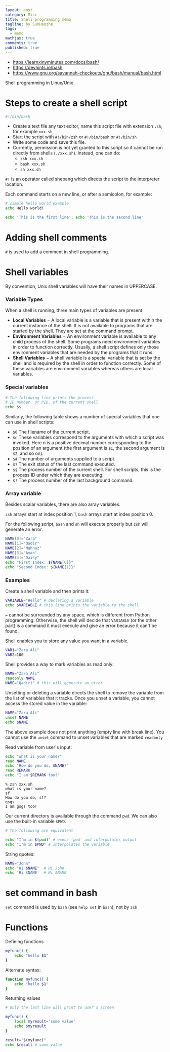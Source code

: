 ```yaml
---
layout: post
category: Misc     
title: Shell programming memo 
tagline: by SunHaozhe
tags: 
  - memo
mathjax: true
comments: true
published: true
---
```


* https://learnxinyminutes.com/docs/bash/
* https://devhints.io/bash 
* https://www.gnu.org/savannah-checkouts/gnu/bash/manual/bash.html 


Shell programming in Linux/Unix

# Steps to create a shell script

```bash
#!/bin/bash
```


* Create a text file any text editor, name this script file with extension `.sh`, for example `xxx.sh`
* Start the script with `#!/bin/zsh` or `#!/bin/bash` or `#!/bin/sh` 
* Write some code and save this file. 
* Currently, permission is not yet granted to this script so it cannot be run directly from shells (`./xxx.sh`). Instead, one can do:
  * `zsh xxx.sh`
  * `bash xxx.sh`
  * `sh xxx.sh` 




`#!` is an operator called shebang which directs the script to the interpreter location. 

Each command starts on a new line, or after a semicolon, for example:

```zsh
# simple hello world example
echo Hello world!
```

```zsh
echo 'This is the first line'; echo 'This is the second line'
```



# Adding shell comments

`#` is used to add a comment in shell programming.


# Shell variables

By convention, Unix shell variables will have their names in UPPERCASE.

### Variable Types

When a shell is running, three main types of variables are present

* **Local Variables** − A local variable is a variable that is present within the current instance of the shell. It is not available to programs that are started by the shell. They are set at the command prompt.
* **Environment Variables** − An environment variable is available to any child process of the shell. Some programs need environment variables in order to function correctly. Usually, a shell script defines only those environment variables that are needed by the programs that it runs.
* **Shell Variables** − A shell variable is a special variable that is set by the shell and is required by the shell in order to function correctly. Some of these variables are environment variables whereas others are local variables.

### Special variables

```zsh
# The following line prints the process 
# ID number, or PID, of the current shell 
echo $$ 
```

Similarly, the following table shows a number of special variables that one can use in shell scripts:

* `$0` The filename of the current script.
* `$n` These variables correspond to the arguments with which a script was invoked. Here n is a positive decimal number corresponding to the position of an argument (the first argument is `$1`, the second argument is `$2`, and so on).
* `$#` The number of arguments supplied to a script.
* `$?` The exit status of the last command executed.
* `$$` The process number of the current shell. For shell scripts, this is the process ID under which they are executing.
* `$!` The process number of the last background command. 


### Array variable

Besides scalar variables, there are also array variables.

`zsh` arrays start at index position 1, `bash` arrays start at index position 0.

For the following script, `bash` and `sh` will execute properly but `zsh` will generate an error.

```bash
NAME[0]="Zara"
NAME[1]="Qadir"
NAME[2]="Mahnaz"
NAME[3]="Ayan"
NAME[4]="Daisy"
echo "First Index: ${NAME[0]}"
echo "Second Index: ${NAME[1]}"
```



### Examples

Create a shell variable and then prints it: 

```zsh
VARIABLE="Hello" # declaring a variable
echo $VARIABLE # this line prints the variable to the shell 
```

`=` cannot be surrounded by any space, which is different from Python programming. Otherwise, the shell will decide that `VARIABLE` (or the other part) is a command it must execute and give an error because it can't be found. 


Shell enables you to store any value you want in a variable. 

```zsh
VAR1="Zara Ali"
VAR2=100 
```

Shell provides a way to mark variables as read only:

```zsh
NAME="Zara Ali"
readonly NAME
NAME="Qadiri" # this will generate an error 
```

Unsetting or deleting a variable directs the shell to remove the variable from the list of variables that it tracks. Once you unset a variable, you cannot access the stored value in the variable:

```zsh
NAME="Zara Ali"
unset NAME
echo $NAME
```

The above example does not print anything (empty line with break line). You cannot use the `unset` command to unset variables that are marked `readonly`


Read variable from user's input: 

```zsh
echo "what is your name?"
read NAME
echo "How do you do, $NAME?"
read REMARK
echo "I am $REMARK too!"
```

```
% zsh xxx.sh
what is your name?
sf
How do you do, sf?
gsgs
I am gsgs too!
```

Our current directory is available through the command `pwd`. We can also use the built-in variable `$PWD`. 

```bash
# The following are equivalent

echo "I'm in $(pwd)" # execs `pwd` and interpolates output
echo "I'm in $PWD" # interpolates the variable
```

String quotes:

```bash
NAME="John"
echo "Hi $NAME"  # Hi John
echo 'Hi $NAME'  # Hi $NAME
```

# set command in bash 

`set` command is used by `bash` (see `help set` in `bash`), not by `zsh` 



# Functions

Defining functions

```bash
myfunc() {
    echo "hello $1"
}
```

Alternate syntax:

```bash
function myfunc() {
    echo "hello $1"
}
```

Returning values

```bash
# Only the last line will print to user's screen 

myfunc() {
    local myresult='some value'
    echo $myresult
}

result="$(myfunc)" 
echo $result # some value 
```

























































